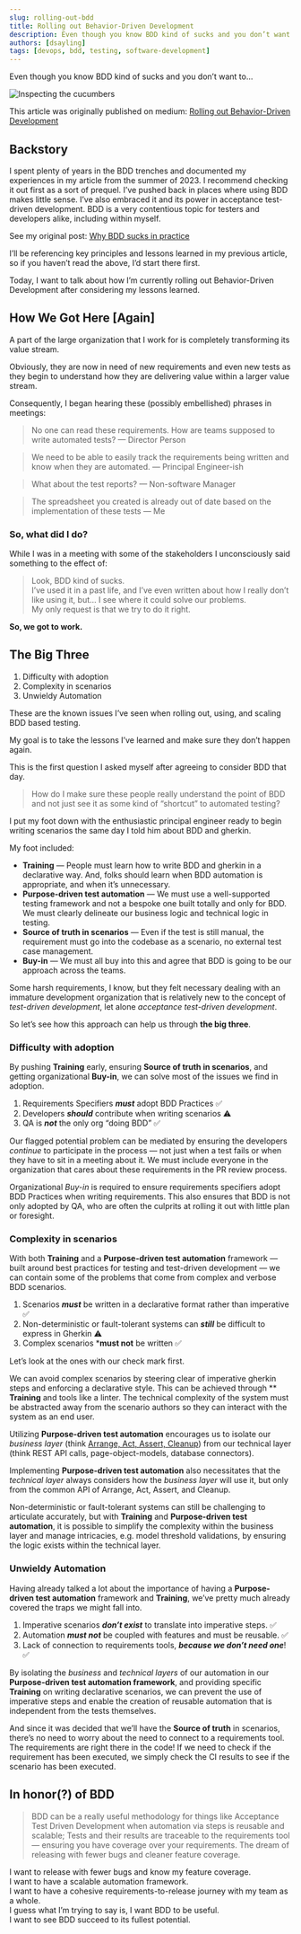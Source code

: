 ```yaml
---
slug: rolling-out-bdd
title: Rolling out Behavior-Driven Development
description: Even though you know BDD kind of sucks and you don’t want to
authors: [dsayling]
tags: [devops, bdd, testing, software-development]
---
```


Even though you know BDD kind of sucks and you don’t want to...

<!--truncate-->

![Inspecting the cucumbers](./cukescientist.png)

This article was originally published on medium: [Rolling out Behavior-Driven Development](https://medium.com/@dsayling/rolling-out-behavior-driven-development-c16910ee3fc0)

## Backstory

I spent plenty of years in the BDD trenches and documented my experiences in my article from the summer of 2023. I recommend checking it out first as a sort of prequel. I’ve pushed back in places where using BDD makes little sense. I’ve also embraced it and its power in acceptance test-driven development. BDD is a very contentious topic for testers and developers alike, including within myself.

See my original post: [Why BDD sucks in practice](../2023-06-08-bdd-sucks/index.md)

I’ll be referencing key principles and lessons learned in my previous article, so if you haven’t read the above, I’d start there first.

Today, I want to talk about how I’m currently rolling out Behavior-Driven Development after considering my lessons learned.

## How We Got Here \[Again\]
A part of the large organization that I work for is completely transforming its value stream.

Obviously, they are now in need of new requirements and even new tests as they begin to understand how they are delivering value within a larger value stream.

Consequently, I began hearing these (possibly embellished) phrases in meetings:

>No one can read these requirements. How are teams supposed to write automated tests? — Director Person

>We need to be able to easily track the requirements being written and know when they are automated. — Principal Engineer-ish

>What about the test reports? — Non-software Manager

>The spreadsheet you created is already out of date based on the implementation of these tests — Me

### So, what did I do?
While I was in a meeting with some of the stakeholders I unconsciously said something to the effect of:

> Look, BDD kind of sucks.<br/>
I’ve used it in a past life, and I’ve even written about how I really don’t like using it, but… I see where it could solve our problems.<br/>
My only request is that we try to do it right.

**So, we got to work.**

## The Big Three
1. Difficulty with adoption
1. Complexity in scenarios
1. Unwieldy Automation

These are the known issues I’ve seen when rolling out, using, and scaling BDD based testing.

My goal is to take the lessons I’ve learned and make sure they don’t happen again.

This is the first question I asked myself after agreeing to consider BDD that day.

>How do I make sure these people really understand the point of BDD and not just see it as some kind of “shortcut” to automated testing?

I put my foot down with the enthusiastic principal engineer ready to begin writing scenarios the same day I told him about BDD and gherkin.

My foot included:

* **Training** — People must learn how to write BDD and gherkin in a declarative way. And, folks should learn when BDD automation is appropriate, and when it’s unnecessary.
* **Purpose-driven test automation** — We must use a well-supported testing framework and not a bespoke one built totally and only for BDD. We must clearly delineate our business logic and technical logic in testing.
* **Source of truth in scenarios** — Even if the test is still manual, the requirement must go into the codebase as a scenario, no external test case management.
* **Buy-in** — We must all buy into this and agree that BDD is going to be our approach across the teams.

Some harsh requirements, I know, but they felt necessary dealing with an immature development organization that is relatively new to the concept of *test-driven development*, let alone *acceptance test-driven development*.

So let’s see how this approach can help us through **the big three**.

### Difficulty with adoption
By pushing **Training** early, ensuring **Source of truth in scenarios**, and getting organizational **Buy-in**, we can solve most of the issues we find in adoption.

1. Requirements Specifiers ***must*** adopt BDD Practices ✅
1. Developers ***should*** contribute when writing scenarios ⚠️
1. QA is ***not*** the only org “doing BDD” ✅

Our flagged potential problem can be mediated by ensuring the developers *continue* to participate in the process — not just when a test fails or when they have to sit in a meeting about it. We must include everyone in the organization that cares about these requirements in the PR review process.

Organizational *Buy-in* is required to ensure requirements specifiers adopt BDD Practices when writing requirements. This also ensures that BDD is not only adopted by QA, who are often the culprits at rolling it out with little plan or foresight.

### Complexity in scenarios
With both **Training** and a **Purpose-driven test automation** framework — built around best practices for testing and test-driven development — we can contain some of the problems that come from complex and verbose BDD scenarios.

1. Scenarios ***must*** be written in a declarative format rather than imperative ✅
1. Non-deterministic or fault-tolerant systems can ***still*** be difficult to express in Gherkin ⚠️
1. Complex scenarios ***must not** be written ✅

Let’s look at the ones with our check mark first.

We can avoid complex scenarios by steering clear of imperative gherkin steps and enforcing a declarative style. This can be achieved through **
**Training** and tools like a linter. The technical complexity of the system must be abstracted away from the scenario authors so they can interact with the system as an end user.

Utilizing **Purpose-driven test automation** encourages us to isolate our *business layer* (think [Arrange, Act, Assert, Cleanup](https://docs.pytest.org/en/6.2.x/fixture.html#what-fixtures-are)) from our technical layer (think REST API calls, page-object-models, database connectors).

Implementing **Purpose-driven test automation** also necessitates that the *technical layer* always considers how the *business layer* will use it, but only from the common API of Arrange, Act, Assert, and Cleanup.

Non-deterministic or fault-tolerant systems can still be challenging to articulate accurately, but with **Training** and **Purpose-driven test automation**, it is possible to simplify the complexity within the business layer and manage intricacies, e.g. model threshold validations, by ensuring the logic exists within the technical layer.

### Unwieldy Automation
Having already talked a lot about the importance of having a **Purpose-driven test automation** framework and **Training**, we’ve pretty much already covered the traps we might fall into.

1. Imperative scenarios ***don’t exist*** to translate into imperative steps. ✅
1. Automation ***must not*** be coupled with features and must be reusable. ✅
1. Lack of connection to requirements tools, ***because we don’t need one***! ✅

By isolating the *business* and *technical layers* of our automation in our **Purpose-driven test automation framework**, and providing specific **Training** on writing declarative scenarios, we can prevent the use of imperative steps and enable the creation of reusable automation that is independent from the tests themselves.

And since it was decided that we’ll have the **Source of truth** in scenarios, there’s no need to worry about the need to connect to a requirements tool. The requirements are right there in the code! If we need to check if the requirement has been executed, we simply check the CI results to see if the scenario has been executed.

## In honor(?) of BDD

> BDD can be a really useful methodology for things like Acceptance Test Driven Development when automation via steps is reusable and scalable; Tests and their results are traceable to the requirements tool — ensuring you have coverage over your requirements. The dream of releasing with fewer bugs and cleaner feature coverage.

I want to release with fewer bugs and know my feature coverage.<br/>
I want to have a scalable automation framework.<br/>
I want to have a cohesive requirements-to-release journey with my team as a whole.<br/>
I guess what I’m trying to say is, I want BDD to be useful.<br/>
I want to see BDD succeed to its fullest potential.<br/>